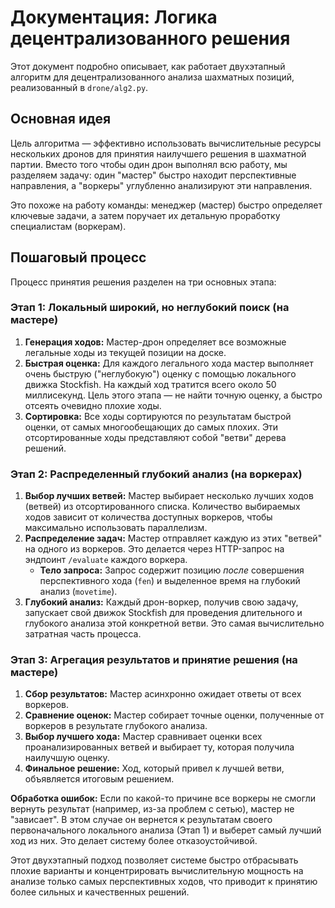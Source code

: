 # Документация: Логика децентрализованного решения

Этот документ подробно описывает, как работает двухэтапный алгоритм для децентрализованного анализа шахматных позиций, реализованный в `drone/alg2.py`.

## Основная идея

Цель алгоритма — эффективно использовать вычислительные ресурсы нескольких дронов для принятия наилучшего решения в шахматной партии. Вместо того чтобы один дрон выполнял всю работу, мы разделяем задачу: один "мастер" быстро находит перспективные направления, а "воркеры" углубленно анализируют эти направления.

Это похоже на работу команды: менеджер (мастер) быстро определяет ключевые задачи, а затем поручает их детальную проработку специалистам (воркерам).

## Пошаговый процесс

Процесс принятия решения разделен на три основных этапа:

### Этап 1: Локальный широкий, но неглубокий поиск (на мастере)

1.  **Генерация ходов:** Мастер-дрон определяет все возможные легальные ходы из текущей позиции на доске.
2.  **Быстрая оценка:** Для каждого легального хода мастер выполняет очень быструю ("неглубокую") оценку с помощью локального движка Stockfish. На каждый ход тратится всего около 50 миллисекунд. Цель этого этапа — не найти точную оценку, а быстро отсеять очевидно плохие ходы.
3.  **Сортировка:** Все ходы сортируются по результатам быстрой оценки, от самых многообещающих до самых плохих. Эти отсортированные ходы представляют собой "ветви" дерева решений.

### Этап 2: Распределенный глубокий анализ (на воркерах)

1.  **Выбор лучших ветвей:** Мастер выбирает несколько лучших ходов (ветвей) из отсортированного списка. Количество выбираемых ходов зависит от количества доступных воркеров, чтобы максимально использовать параллелизм.
2.  **Распределение задач:** Мастер отправляет каждую из этих "ветвей" на одного из воркеров. Это делается через HTTP-запрос на эндпоинт `/evaluate` каждого воркера.
    -   **Тело запроса:** Запрос содержит позицию *после* совершения перспективного хода (`fen`) и выделенное время на глубокий анализ (`movetime`).
3.  **Глубокий анализ:** Каждый дрон-воркер, получив свою задачу, запускает свой движок Stockfish для проведения длительного и глубокого анализа этой конкретной ветви. Это самая вычислительно затратная часть процесса.

### Этап 3: Агрегация результатов и принятие решения (на мастере)

1.  **Сбор результатов:** Мастер асинхронно ожидает ответы от всех воркеров.
2.  **Сравнение оценок:** Мастер собирает точные оценки, полученные от воркеров в результате глубокого анализа.
3.  **Выбор лучшего хода:** Мастер сравнивает оценки всех проанализированных ветвей и выбирает ту, которая получила наилучшую оценку.
4.  **Финальное решение:** Ход, который привел к лучшей ветви, объявляется итоговым решением.

**Обработка ошибок:** Если по какой-то причине все воркеры не смогли вернуть результат (например, из-за проблем с сетью), мастер не "зависает". В этом случае он вернется к результатам своего первоначального локального анализа (Этап 1) и выберет самый лучший ход из них. Это делает систему более отказоустойчивой.

Этот двухэтапный подход позволяет системе быстро отбрасывать плохие варианты и концентрировать вычислительную мощность на анализе только самых перспективных ходов, что приводит к принятию более сильных и качественных решений.
